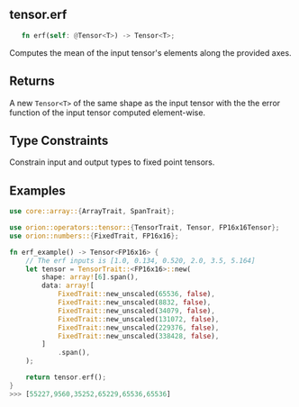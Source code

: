 ## tensor.erf

```rust 
   fn erf(self: @Tensor<T>) -> Tensor<T>;
```

Computes the mean of the input tensor's elements along the provided axes.

## Returns

A new `Tensor<T>` of the same shape as the input tensor with 
the the error function of the input tensor computed element-wise.

## Type Constraints

Constrain input and output types to fixed point tensors.

## Examples

```rust
use core::array::{ArrayTrait, SpanTrait};

use orion::operators::tensor::{TensorTrait, Tensor, FP16x16Tensor};
use orion::numbers::{FixedTrait, FP16x16};

fn erf_example() -> Tensor<FP16x16> {
    // The erf inputs is [1.0, 0.134, 0.520, 2.0, 3.5, 5.164]
    let tensor = TensorTrait::<FP16x16>::new(
        shape: array![6].span(),
        data: array![
            FixedTrait::new_unscaled(65536, false),
            FixedTrait::new_unscaled(8832, false),
            FixedTrait::new_unscaled(34079, false),
            FixedTrait::new_unscaled(131072, false),
            FixedTrait::new_unscaled(229376, false),
            FixedTrait::new_unscaled(338428, false),
        ]
            .span(),
    );

    return tensor.erf();
}
>>> [55227,9560,35252,65229,65536,65536]
```
